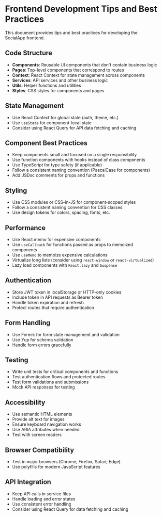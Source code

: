 # Frontend Development Tips and Best Practices

This document provides tips and best practices for developing the SocialApp frontend.

## Code Structure

- **Components**: Reusable UI components that don't contain business logic
- **Pages**: Top-level components that correspond to routes
- **Context**: React Context for state management across components
- **Services**: API services and other business logic
- **Utils**: Helper functions and utilities
- **Styles**: CSS styles for components and pages

## State Management

- Use React Context for global state (auth, theme, etc.)
- Use `useState` for component-local state
- Consider using React Query for API data fetching and caching

## Component Best Practices

- Keep components small and focused on a single responsibility
- Use function components with hooks instead of class components
- Use TypeScript for type safety (if applicable)
- Follow a consistent naming convention (PascalCase for components)
- Add JSDoc comments for props and functions

## Styling

- Use CSS modules or CSS-in-JS for component-scoped styles
- Follow a consistent naming convention for CSS classes
- Use design tokens for colors, spacing, fonts, etc.

## Performance

- Use React.memo for expensive components
- Use `useCallback` for functions passed as props to memoized components
- Use `useMemo` to memoize expensive calculations
- Virtualize long lists (consider using `react-window` or `react-virtualized`)
- Lazy load components with `React.lazy` and `Suspense`

## Authentication

- Store JWT token in localStorage or HTTP-only cookies
- Include token in API requests as Bearer token
- Handle token expiration and refresh
- Protect routes that require authentication

## Form Handling

- Use Formik for form state management and validation
- Use Yup for schema validation
- Handle form errors gracefully

## Testing

- Write unit tests for critical components and functions
- Test authentication flows and protected routes
- Test form validations and submissions
- Mock API responses for testing

## Accessibility

- Use semantic HTML elements
- Provide alt text for images
- Ensure keyboard navigation works
- Use ARIA attributes when needed
- Test with screen readers

## Browser Compatibility

- Test in major browsers (Chrome, Firefox, Safari, Edge)
- Use polyfills for modern JavaScript features

## API Integration

- Keep API calls in service files
- Handle loading and error states
- Use consistent error handling
- Consider using React Query for data fetching and caching
